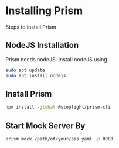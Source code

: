 # Installing Prism

Steps to install Prism

## NodeJS Installation

Prism needs nodeJS. Install nodeJS using

```bash
sudo apt update
sudo apt install nodejs
```

## Install Prism

```bash
npm install -global @stoplight/prism-cli
```

## Start Mock Server By

```bash
prism mock /path/of/your/oas.yaml -p 8080
```
